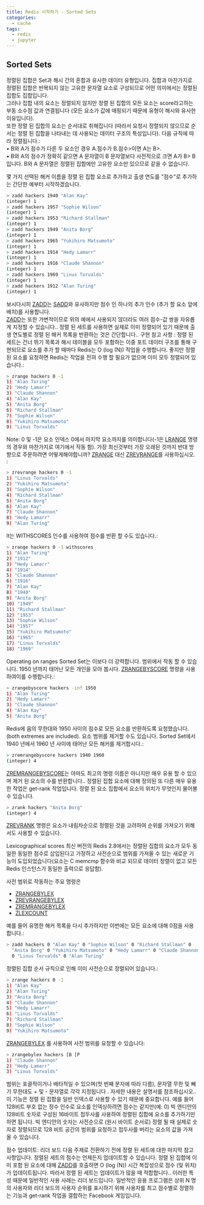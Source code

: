 ```yaml
---
title: Redis 시작하기 - Sorted Sets
categories:
  - cache 
tags:
  - redis
  - jupyter
---
```


## Sorted Sets
정렬된 집합은 Set과 해시 간의 혼합과 유사한 데이터 유형입니다. 집합과 마찬가지로 정렬된 집합은 반복되지 않는 고유한 문자열 요소로 구성되므로 어떤 의미에서는 정렬된 집합도 집합입니다.  
그러나 집합 내의 요소는 정렬되지 않지만 정렬 된 집합의 모든 요소는 score라고하는 부동 소수점 값과 연결됩니다  (모든 요소가 값에 매핑되기 때문에 유형이 해시와 유사한 이유입니다).  
또한 정렬 된 집합의 요소는 순서대로 취해집니다 (따라서 요청시 정렬되지 않으므로 순서는 정렬 된 집합을 나타내는 데 사용되는 데이터 구조의 특성입니다). 다음 규칙에 따라 정렬됩니다.:  
•	B와 A가 점수가 다른 두 요소인 경우 A.점수가 B.점수>이면 A는 B>.  
•	B와 A의 점수가 정확히 같으면 A 문자열이 B 문자열보다 사전적으로 크면 A가 B> B입니다. B와 A 문자열은 정렬된 집합에만 고유한 요소만 있으므로 같을 수 없습니다.  

몇 가지 선택된 해커 이름을 정렬 된 집합 요소로 추가하고 출생 연도를 "점수"로 추가하는 간단한 예부터 시작하겠습니다.
```bash
> zadd hackers 1940 "Alan Kay"
(integer) 1
> zadd hackers 1957 "Sophie Wilson"
(integer) 1
> zadd hackers 1953 "Richard Stallman"
(integer) 1
> zadd hackers 1949 "Anita Borg"
(integer) 1
> zadd hackers 1965 "Yukihiro Matsumoto"
(integer) 1
> zadd hackers 1914 "Hedy Lamarr"
(integer) 1
> zadd hackers 1916 "Claude Shannon"
(integer) 1
> zadd hackers 1969 "Linus Torvalds"
(integer) 1
> zadd hackers 1912 "Alan Turing"
(integer) 1
```
보시다시피 [ZADD](https://redis.io/commands/zadd)는 [SADD](https://redis.io/commands/sadd)와 유사하지만 점수 인 하나의 추가 인수 (추가 할 요소 앞에 배치)를 사용합니다.  
[ZADD](https://redis.io/commands/zadd)는 또한 가변적이므로 위의 예에서 사용되지 않더라도 여러 점수-값 쌍을 자유롭게 지정할 수 있습니다..
정렬 된 세트를 사용하면 실제로 이미 정렬되어 있기 때문에 출생 연도별로 정렬 된 해커 목록을 반환하는 것은 간단합니다..
구현 참고 사항 : 정렬 된 세트는 건너 뛰기 목록과 해시 테이블을 모두 포함하는 이중 포트 데이터 구조를 통해 구현되므로 요소를 추가 할 때마다 Redis는 O (log (N)) 작업을 수행합니다. 좋지만 정렬 된 요소를 요청하면 Redis는 작업을 전혀 수행 할 필요가 없으며 이미 모두 정렬되어 있습니다.:
```bash
> zrange hackers 0 -1
1) "Alan Turing"
2) "Hedy Lamarr"
3) "Claude Shannon"
4) "Alan Kay"
5) "Anita Borg"
6) "Richard Stallman"
7) "Sophie Wilson"
8) "Yukihiro Matsumoto"
9) "Linus Torvalds"
```
Note: 0 및 -1은 요소 인덱스 0에서 마지막 요소까지를 의미합니다(-1은 [LRANGE](https://redis.io/commands/lrange) 명령의 경우와 마찬가지로 여기에서 작동  함).
가장 최신것부터 가장 오래된 것까지 반대 방향으로 주문하려면 어떻게해야합니까? [ZRANGE](https://redis.io/commands/zrange) 대신 [ZREVRANGE](https://redis.io/commands/zrevrange)를 사용하십시오. :
```bash
> zrevrange hackers 0 -1
1) "Linus Torvalds"
2) "Yukihiro Matsumoto"
3) "Sophie Wilson"
4) "Richard Stallman"
5) "Anita Borg"
6) "Alan Kay"
7) "Claude Shannon"
8) "Hedy Lamarr"
9) "Alan Turing"
```
It는 WITHSCORES 인수를 사용하여 점수를 반환 할 수도 있습니다.:
```bash
> zrange hackers 0 -1 withscores
1) "Alan Turing"
2) "1912"
3) "Hedy Lamarr"
4) "1914"
5) "Claude Shannon"
6) "1916"
7) "Alan Kay"
8) "1940"
9) "Anita Borg"
10) "1949"
11) "Richard Stallman"
12) "1953"
13) "Sophie Wilson"
14) "1957"
15) "Yukihiro Matsumoto"
16) "1965"
17) "Linus Torvalds"
18) "1969"
```
Operating on ranges
Sorted Set는 이보다 더 강력합니다. 범위에서 작동 할 수 있습니다. 1950 년까지 태어난 모든 개인을 모아 봅시다. [ZRANGEBYSCORE](https://redis.io/commands/zrangebyscore) 명령을 사용하여이를 수행합니다.:
```bash
> zrangebyscore hackers -inf 1950
1) "Alan Turing"
2) "Hedy Lamarr"
3) "Claude Shannon"
4) "Alan Kay"
5) "Anita Borg"
```
Redis에 음의 무한대와 1950 사이의 점수로 모든 요소를 반환하도록 요청했습니다. (both extremes are included).
요소 범위를 제거할 수도 있습니다. Sorted Set에서 1940 년에서 1960 년 사이에 태어난 모든 해커를 제거합시다.:
```bash
> zremrangebyscore hackers 1940 1960
(integer) 4
```
 [ZREMRANGEBYSCORE](https://redis.io/commands/zremrangebyscore)는 아마도 최고의 명령 이름은 아니지만 매우 유용 할 수 있으며 제거 된 요소의 수를 반환합니다..
정렬된 집합 요소에 대해 정의된 또 다른 매우 유용한 작업은 get-rank 작업입니다. 정렬 된 요소 집합에서 요소의 위치가 무엇인지 물어볼 수 있습니다.
```bash
> zrank hackers "Anita Borg"
(integer) 4
```
[ZREVRANK](https://redis.io/commands/zrevrank) 명령은 요소가 내림차순으로 정렬된 것을 고려하여 순위를 가져오기 위해서도 사용할 수 있습니다.

Lexicographical scores
최신 버전의 Redis 2.8에서는 정렬된 집합의 요소가 모두 동일한 동일한 점수로 삽입된다고 가정하고 사전순으로 범위를 가져올 수 있는 새로운 기능이 도입되었습니다(요소는 C memcmp 함수와 비교  되므로 데이터 정렬이 없고 모든 Redis 인스턴스가 동일한 출력으로 응답함).

사전 범위로 작동하는 주요 명령은  
- [ZRANGEBYLEX](https://redis.io/commands/zrangebylex)  
- [ZREVRANGEBYLEX](https://redis.io/commands/zrevrangebylex)  
- [ZREMRANGEBYLEX](https://redis.io/commands/zremrangebylex)    
- [ZLEXCOUNT](https://redis.io/commands/zlexcount)  

예를 들어 유명한 해커 목록을 다시 추가하지만 이번에는 모든 요소에 대해 0점을 사용합니다.:
```bash
> zadd hackers 0 "Alan Kay" 0 "Sophie Wilson" 0 "Richard Stallman" 0
  "Anita Borg" 0 "Yukihiro Matsumoto" 0 "Hedy Lamarr" 0 "Claude Shannon"
  0 "Linus Torvalds" 0 "Alan Turing"
```
정렬된 집합 순서 규칙으로 인해 이미 사전순으로 정렬되어 있습니다.:
```bash
> zrange hackers 0 -1
1) "Alan Kay"
2) "Alan Turing"
3) "Anita Borg"
4) "Claude Shannon"
5) "Hedy Lamarr"
6) "Linus Torvalds"
7) "Richard Stallman"
8) "Sophie Wilson"
9) "Yukihiro Matsumoto"
```
[ZRANGEBYLEX](https://redis.io/commands/zrangebylex) 를 사용하여  사전 범위를 요청할 수 있습니다:
```bash
> zrangebylex hackers [B [P
1) "Claude Shannon"
2) "Hedy Lamarr"
3) "Linus Torvalds"
```
범위는 포괄적이거나 배타적일 수 있으며(첫 번째 문자에 따라 다름), 문자열 무한 및 빼기 무한대도 + 및 - 문자열로 각각 지정됩니다  . 자세한 내용은 설명서를 참조하십시오..
이 기능은 정렬 된 집합을 일반 인덱스로 사용할 수 있기 때문에 중요합니다. 예를 들어 128비트 부호 없는 정수 인수로 요소를 인덱싱하려면 점수는 같지만(예: 0) 빅 엔디안의 128비트 숫자로 구성된 16바이트 접두사를 사용하여 정렬된 집합에 요소를 추가하기만 하면 됩니다. 빅 엔디안의 숫자는 사전순으로 (원시 바이트 순서로) 정렬 될 때 실제로 숫자로 정렬되므로 128 비트 공간의 범위를 요청하고 접두사를 버리는 요소의 값을 가져올 수 있습니다.

점수 업데이트: 리더 보드
다음 주제로 전환하기 전에 정렬 된 세트에 대한 마지막 참고 사항입니다. 정렬된 세트의 점수는 언제든지 업데이트할 수 있습니다.  정렬 된 집합에 이미 포함 된 요소에 대해 [ZADD](https://redis.io/commands/zadd)를 호출하면 O (log (N)) 시간 복잡성으로 점수 (및 위치)가 업데이트됩니다. 따라서 정렬 된 세트는 업데이트가 많을 때 적합합니다..
이러한 특성 때문에 일반적인 사용 사례는 리더 보드입니다. 일반적인 응용 프로그램은 상위 N 명의 사용자와 리더 보드의 사용자 순위를 표시하기 위해 사용자를 최고 점수별로 정렬하는 기능과 get-rank 작업을 결합하는 Facebook 게임입니다. 
